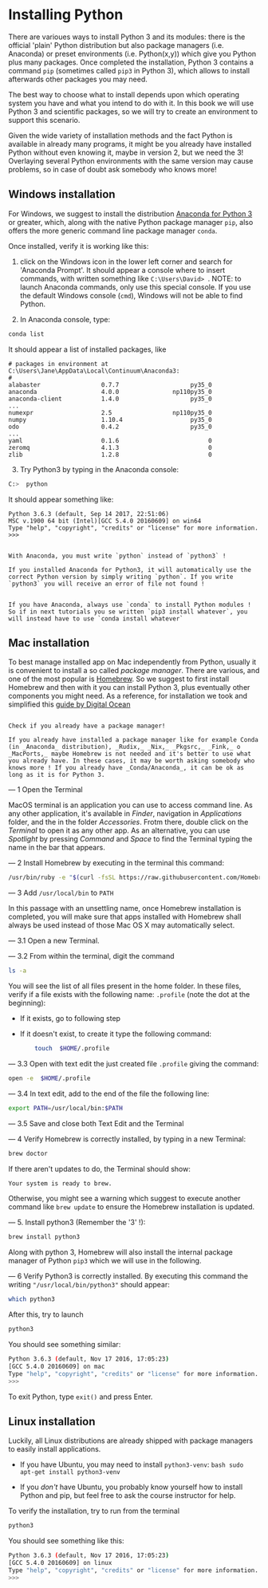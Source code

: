 # Installing Python

There are varioues ways to install Python 3 and its modules: there is the official 'plain' Python distribution but also package managers (i.e. Anaconda) or preset environments (i.e. Python(x,y)) which give you Python plus many packages. Once completed the installation, Python 3 contains a command `pip` (sometimes called `pip3` in Python 3), which allows to install afterwards other packages you may need.

The best way to choose what to install depends upon which operating system you have and what you intend to do with it. In this book we will use Python 3 and scientific packages, so we will try to create an environment to support this scenario.


Given the wide variety of installation methods and the fact Python is available in already many programs, it might be you already have installed Python without even knowing it, maybe in version 2, but we need the 3! Overlaying several Python environments with the same version may cause problems, so in case of doubt ask somebody who knows more!


## Windows installation


For Windows, we suggest to install the distribution [Anaconda for Python 3](https://www.anaconda.com/download/success) or greater, which, along with the native Python package manager `pip`, also offers the  more generic command line package manager `conda`.

Once installed, verify it is working like this:

1. click on the Windows icon in the lower left corner and search for 'Anaconda Prompt'. It should appear a console where to insert commands, with written something like `C:\Users\David> `. NOTE: to launch Anaconda commands, only use this special console. If you use the default Windows console (`cmd`), Windows will not be able to find Python.

2. In Anaconda console, type:

```bash
conda list
```

It should appear a list of installed packages, like

```
# packages in environment at C:\Users\Jane\AppData\Local\Continuum\Anaconda3:
#
alabaster                 0.7.7                    py35_0
anaconda                  4.0.0               np110py35_0
anaconda-client           1.4.0                    py35_0
...
numexpr                   2.5                 np110py35_0
numpy                     1.10.4                   py35_0
odo                       0.4.2                    py35_0
...
yaml                      0.1.6                         0
zeromq                    4.1.3                         0
zlib                      1.2.8                         0

```

3. Try Python3 by typing in the Anaconda console:

```bash
C:>  python
```
It should appear something like:

```
Python 3.6.3 (default, Sep 14 2017, 22:51:06)
MSC v.1900 64 bit (Intel)[GCC 5.4.0 20160609] on win64
Type "help", "copyright", "credits" or "license" for more information.
>>>
```

```{warning}

With Anaconda, you must write `python` instead of `python3` !

If you installed Anaconda for Python3, it will automatically use the correct Python version by simply writing `python`. If you write `python3` you will receive an error of file not found !

```


```{warning}

If you have Anaconda, always use `conda` to install Python modules ! So if in next tutorials you se written `pip3 install whatever`, you will instead have to use `conda install whatever`

```

## Mac installation

To best manage installed app on Mac independently from Python, usually it is convenient to install a so called _package manager_. There are various, and one of the most popular is [Homebrew](https://brew.sh/). So we suggest to first install Homebrew and then with it you can install Python 3, plus eventually other components you might need. As a reference, for installation we took and simplified this [guide by Digital Ocean](https://www.digitalocean.com/community/tutorials/how-to-install-python-3-and-set-up-a-local-programming-environment-on-macos)


```{warning}

Check if you already have a package manager!

If you already have installed a package manager like for example Conda (in _Anaconda_ distribution), _Rudix,_ _Nix,_ _Pkgsrc,_ _Fink,_ o _MacPorts,_ maybe Homebrew is not needed and it's better to use what you already have. In these cases, it may be worth asking somebody who knows more ! If you already have _Conda/Anaconda_, it can be ok as long as it is for Python 3.

```


— 1 Open the Terminal

MacOS terminal is an application you can use to access command line. As any other application, it's available in _Finder_, navigation in _Applications_ folder, and the in the folder _Accessories_. Frotm there, double click on the _Terminal_ to open it as any other app. As an alternative, you can use _Spotlight_ by pressing _Command_ and _Space_ to find the Terminal typing the name in the bar that appears.

— 2 Install Homebrew by executing in the terminal this command:

```bash
/usr/bin/ruby -e "$(curl -fsSL https://raw.githubusercontent.com/Homebrew/install/master/install)"
```


— 3 Add `/usr/local/bin` to `PATH`

In this passage with an unsettling name, once Homebrew installation is completed, you will make sure that apps installed with Homebrew shall always be used instead of those Mac OS X may automatically select.

— 3.1 Open a new Terminal.

— 3.2 From within the terminal, digit the command

```bash
ls -a
```

You will see the list of all files present in the home folder. In these files, verify if a file exists with the following name: `.profile` (note the dot at the beginning):

- If it exists, go to following step
- If it doesn't exist, to create it type the following command:

    ```bash
        touch  $HOME/.profile
    ```

— 3.3 Open with text edit the just created file `.profile` giving the command:

```bash
open -e  $HOME/.profile
```

— 3.4 In text edit, add to the end of the file the following line:

```bash
export PATH=/usr/local/bin:$PATH
```
— 3.5 Save and close both Text Edit and the Terminal


— 4 Verify Homebrew is correctly installed, by typing in a new Terminal:

```bash
brew doctor
```

If there aren't updates to do, the Terminal should show:

```bash
Your system is ready to brew.
```

Otherwise, you might see a warning which suggest to  execute another command like `brew update` to ensure the Homebrew installation is updated.

— 5. Install python3 (Remember the '3' !):


```bash
brew install python3
```

Along with python 3, Homebrew will also install the internal package manager of Python `pip3` which we will use in the following.

— 6 Verify Python3 is correctly installed. By executing this command the writing `"/usr/local/bin/python3"` should appear:

```bash
which python3
```

After this, try to launch

```bash
python3
```

You should see something similar:

```bash
Python 3.6.3 (default, Nov 17 2016, 17:05:23)
[GCC 5.4.0 20160609] on mac
Type "help", "copyright", "credits" or "license" for more information.
>>>
```

To exit Python, type `exit()` and press Enter.


## Linux installation

Luckily, all Linux distributions are already shipped with package managers to easily install applications.

- If you have Ubuntu, you may need to install `python3-venv`:
        ```bash
        sudo apt-get install python3-venv
        ```

- If you _don't_ have Ubuntu, you probably know yourself how to install Python and pip, but feel free to ask the course instructor for help.

To verify the installation, try to run from the terminal

```bash
python3
```

You should see something like this:

```bash
Python 3.6.3 (default, Nov 17 2016, 17:05:23)
[GCC 5.4.0 20160609] on linux
Type "help", "copyright", "credits" or "license" for more information.
>>>
```


